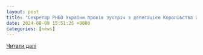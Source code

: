 ```yaml
---
layout: post
title: "Секретар РНБО України провів зустріч з делегацією Королівства Швеція - Рада національної безпеки і оборони України"
date: 2024-08-09 15:51:25 +0000
categories: [news]
---
```


[Читати далі](https://www.rnbo.gov.ua/ua/Diialnist/6944.html)
